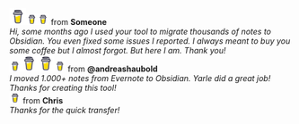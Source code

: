 <!--START_SECTION:buy-me-a-coffee--><div><img src="/assets/bmc-logo.png" width="30"><img src="/assets/bmc-logo.png" width="20"><img src="/assets/bmc-logo.png" width="20"> from <b>Someone</b> </div>  <div><i>Hi, some months ago I used your tool to migrate thousands of notes to Obsidian. You even fixed some issues I reported. I always meant to buy you some coffee but I almost forgot. But here I am. Thank you!</i></div>
<div><img src="/assets/bmc-logo.png" width="20"><img src="/assets/bmc-logo.png" width="30"><img src="/assets/bmc-logo.png" width="30"><img src="/assets/bmc-logo.png" width="20"> from <b>@andreashaubold</b> </div>  <div><i>I moved 1.000+ notes from Evernote to Obsidian. Yarle did a great job! Thanks for creating this tool!</i></div>
<div><img src="/assets/bmc-logo.png" width="20"> from <b>Chris</b> </div>  <div><i>Thanks for the quick transfer!</i></div><!--END_SECTION:buy-me-a-coffe-->
